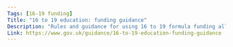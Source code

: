 ```yaml
---
Tags: [16-19 funding]
Title: "16 to 19 education: funding guidance"
Description: "Rules and guidance for using 16 to 19 formula funding allocated by ESFA."
Link: https://www.gov.uk/guidance/16-to-19-education-funding-guidance
---
```


